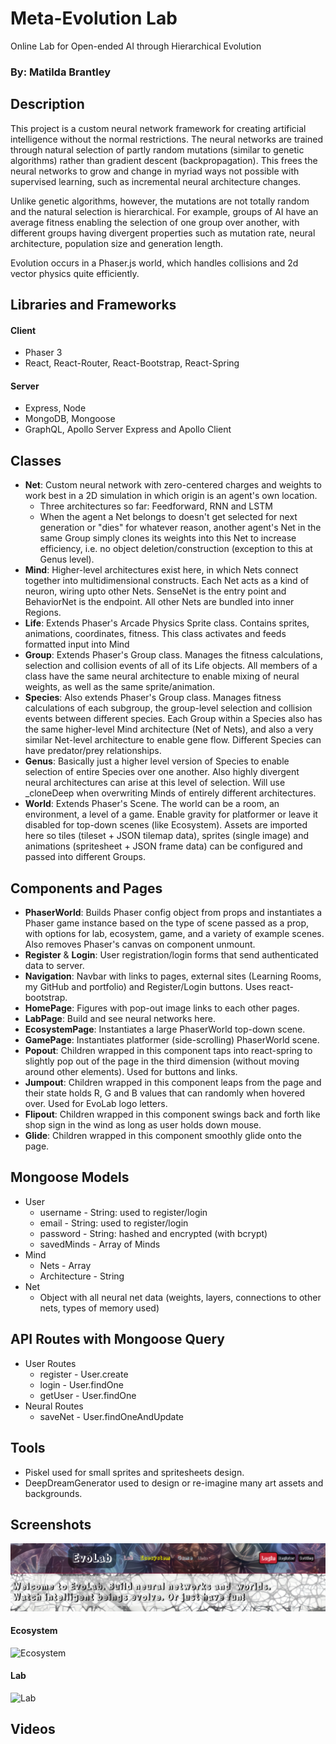 # Meta-Evolution Lab
Online Lab for Open-ended AI through Hierarchical Evolution

### By: Matilda Brantley

## Description
This project is a custom neural network framework for creating artificial intelligence without the normal restrictions. The neural networks are trained through
natural selection of partly random mutations (similar to genetic algorithms) rather than gradient descent (backpropagation). This frees the neural networks to grow 
and change in myriad ways not possible with supervised learning, such as incremental neural architecture changes. 

Unlike genetic algorithms, however, the mutations are not totally random and the natural selection is hierarchical. For example, groups of AI have an average fitness enabling the selection of one group over another, with different groups having divergent properties such as mutation rate, neural architecture, population size and generation length.

Evolution occurs in a Phaser.js world, which handles collisions and 2d vector physics quite efficiently. 

## Libraries and Frameworks
#### Client
* Phaser 3
* React, React-Router, React-Bootstrap, React-Spring
#### Server
* Express, Node
* MongoDB, Mongoose
* GraphQL, Apollo Server Express and Apollo Client

## Classes 
* __Net__: Custom neural network with zero-centered charges and weights to work
best in a 2D simulation in which origin is an agent's own location.
    * Three architectures so far: Feedforward, RNN and LSTM
    * When the agent a Net belongs to doesn't get selected for next generation or "dies" for whatever reason, another agent's Net in the same Group simply clones its weights into this Net to increase efficiency, i.e. no object deletion/construction (exception to this at Genus level).
* __Mind__: Higher-level architectures exist here, in which Nets connect together
into multidimensional constructs. Each Net acts as a kind of neuron, wiring upto other Nets. 
SenseNet is the entry point and BehaviorNet is the endpoint. All other Nets are bundled into inner Regions.
* __Life__: Extends Phaser's Arcade Physics Sprite class. Contains sprites, animations, coordinates, fitness. This class activates and feeds formatted input into Mind
* __Group__: Extends Phaser's Group class. Manages the fitness calculations, selection and collision events of all of its Life objects. All members of a class have the same neural architecture to enable mixing of neural weights, as well as the same sprite/animation.
* __Species__: Also extends Phaser's Group class. Manages fitness calculations of
each subgroup, the group-level selection and collision events between different species. Each Group within a Species also has the same higher-level Mind architecture (Net of Nets), and also a very similar Net-level architecture to enable gene flow. Different Species can have predator/prey relationships.
* __Genus__: Basically just a higher level version of Species to enable selection of entire Species over one another. Also highly divergent neural architectures can arise at this level of selection. Will use _cloneDeep when overwriting Minds of entirely different architectures.
* __World__: Extends Phaser's Scene. The world can be a room, an environment, a level of a game. Enable gravity for platformer or leave it disabled for top-down scenes (like Ecosystem). Assets are imported here so tiles (tileset + JSON tilemap data), sprites (single image) and animations (spritesheet + JSON frame data) can be configured and passed into different Groups.

## Components and Pages
* __PhaserWorld__: Builds Phaser config object from props and instantiates a Phaser game instance based on the type of scene passed as a prop, with options for lab, ecosystem, game, and a variety of example scenes. Also removes Phaser's canvas on component unmount.
* __Register__ & __Login__: User registration/login forms that send authenticated data to server.
* __Navigation__: Navbar with links to pages, external sites (Learning Rooms, my GitHub and portfolio) and Register/Login buttons. Uses react-bootstrap.
* __HomePage__: Figures with pop-out image links to each other pages.
* __LabPage__: Build and see neural networks here.
* __EcosystemPage__: Instantiates a large PhaserWorld top-down scene.
* __GamePage__: Instantiates platformer (side-scrolling) PhaserWorld scene.
* __Popout__: Children wrapped in this component taps into react-spring to slightly pop out of the page in the third dimension (without moving around other elements). Used for buttons and links.
* __Jumpout__: Children wrapped in this component leaps from the page and their state holds R, G and B values that can randomly when hovered over. Used for EvoLab logo letters.
* __Flipout__: Children wrapped in this component swings back and forth like shop sign in the wind as long as user holds down mouse.
* __Glide__: Children wrapped in this component smoothly glide onto the page.

## Mongoose Models
* User
    * username - String: used to register/login
    * email - String: used to register/login
    * password - String: hashed and encrypted (with bcrypt)
    * savedMinds - Array of Minds
* Mind
    * Nets - Array
    * Architecture - String
* Net
    * Object with all neural net data (weights, layers, connections to other nets, types of memory used) 

## API Routes with Mongoose Query
* User Routes
    * register - User.create
    * login - User.findOne
    * getUser - User.findOne
* Neural Routes
    * saveNet - User.findOneAndUpdate

## Tools
* Piskel used for small sprites and spritesheets design.
* DeepDreamGenerator used to design or re-imagine many art assets and backgrounds.

## Screenshots
![Banner](evobanner.png)
#### Ecosystem
![Ecosystem](/client/src/assets/ecopage.png)

#### Lab
![Lab](/client/src/assets/labpage.png)

## Videos
